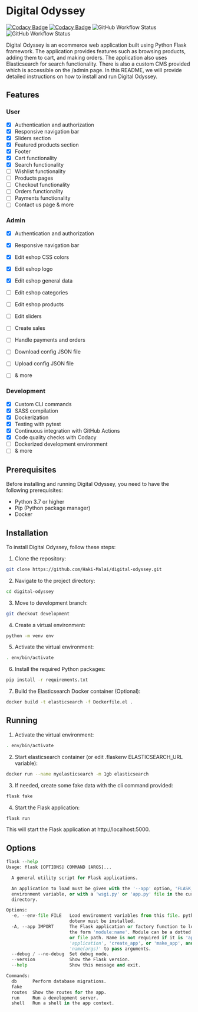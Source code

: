 # Digital Odyssey

[![Codacy Badge](https://app.codacy.com/project/badge/Grade/d1a324ba3048458ca9b6270b6de5929e)](https://app.codacy.com/gh/Haki-Malai/digital-odyssey/dashboard?utm_source=gh&utm_medium=referral&utm_content=&utm_campaign=Badge_grade)
[![Codacy Badge](https://app.codacy.com/project/badge/Coverage/d1a324ba3048458ca9b6270b6de5929e)](https://app.codacy.com/gh/Haki-Malai/digital-odyssey/dashboard?utm_source=gh&utm_medium=referral&utm_content=&utm_campaign=Badge_coverage)
![GitHub Workflow Status](https://img.shields.io/github/actions/workflow/status/Haki-Malai/digital-odyssey/pytest.yml?label=pytest)
![GitHub Workflow Status](https://img.shields.io/github/actions/workflow/status/Haki-Malai/digital-odyssey/docker.yml?label=docker)

Digital Odyssey is an ecommerce web application built using Python Flask framework. The application provides features such as browsing products, adding them to cart, and making orders. The application also uses Elasticsearch for search functionality. There is also a custom CMS provided which is accessible on the /admin page. In this README, we will provide detailed instructions on how to install and run Digital Odyssey. 

## Features

### User

  - [x] Authentication and authorization
  - [x] Responsive navigation bar
  - [x] Sliders section
  - [x] Featured products section
  - [x] Footer
  - [x] Cart functionality
  - [x] Search functionality
  - [ ] Wishlist functionality
  - [ ] Products pages
  - [ ] Checkout functionality
  - [ ] Orders functionality
  - [ ] Payments functionality
  - [ ] Contact us page & more

### Admin

  - [x] Authentication and authorization
  - [x] Responsive navigation bar
  - [x] Edit eshop CSS colors
  - [x] Edit eshop logo
  - [x] Edit eshop general data
  - [ ] Edit eshop categories
  - [ ] Edit eshop products
  - [ ] Edit sliders
  - [ ] Create sales
  - [ ] Handle payments and orders
  - [ ] Download config JSON file
  - [ ] Upload config JSON file
  - [ ] & more


### Development

  - [x] Custom CLI commands
  - [x] SASS compilation
  - [x] Dockerization
  - [x] Testing with pytest
  - [x] Continuous integration with GitHub Actions
  - [x] Code quality checks with Codacy
  - [ ] Dockerized development environment
  - [ ] & more

## Prerequisites
Before installing and running Digital Odyssey, you need to have the following prerequisites:
  - Python 3.7 or higher
  - Pip (Python package manager)
  - Docker
 
## Installation
To install Digital Odyssey, follow these steps:
  1. Clone the repository:
```bash
git clone https://github.com/Haki-Malai/digital-odyssey.git
```
  2. Navigate to the project directory:
```bash
cd digital-odyssey
```
  3. Move to development branch:
```bash
git checkout development
```
  4. Create a virtual environment:
```bash
python -m venv env
```
  5. Activate the virtual environment:
```bash
. env/bin/activate
```
  6. Install the required Python packages:
```bash
pip install -r requirements.txt
```
  7. Build the Elasticsearch Docker container (Optional):
```bash
docker build -t elasticsearch -f Dockerfile.el .
```
## Running
  1. Activate the virtual environment:
```bash
. env/bin/activate
```
  2. Start elasticsearch container (or edit .flaskenv ELASTICSEARCH_URL variable):
```bash
docker run --name myelasticsearch -m 1gb elasticsearch
```
  3. If needed, create some fake data with the cli command provided:
```bash
flask fake
```
  4. Start the Flask application:
```bash
flask run
```
This will start the Flask application at http://localhost:5000.
 
## Options
```python
flask --help
Usage: flask [OPTIONS] COMMAND [ARGS]...

  A general utility script for Flask applications.

  An application to load must be given with the '--app' option, 'FLASK_APP'
  environment variable, or with a 'wsgi.py' or 'app.py' file in the current
  directory.

Options:
  -e, --env-file FILE   Load environment variables from this file. python-
                        dotenv must be installed.
  -A, --app IMPORT      The Flask application or factory function to load, in
                        the form 'module:name'. Module can be a dotted import
                        or file path. Name is not required if it is 'app',
                        'application', 'create_app', or 'make_app', and can be
                        'name(args)' to pass arguments.
  --debug / --no-debug  Set debug mode.
  --version             Show the Flask version.
  --help                Show this message and exit.

Commands:
  db      Perform database migrations.
  fake
  routes  Show the routes for the app.
  run     Run a development server.
  shell   Run a shell in the app context.

```
